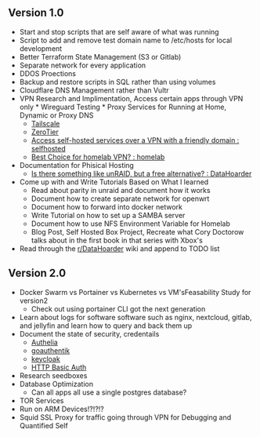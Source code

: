 ## Version 1.0
* Start and stop scripts that are self aware of what was running
* Script to add and remove test domain name to /etc/hosts for local development
* Better Terraform State Management (S3 or Gitlab)
* Separate network for every application
* DDOS Proections
* Backup and restore scripts in SQL rather than using volumes
* Cloudflare DNS Management rather than Vultr
* VPN Research and Implimentation, Access certain apps through VPN only
       * Wireguard Testing
       * Proxy Services for Running at Home, Dynamic or Proxy DNS
	* [Tailscale](https://tailscale.com/)
	* [ZeroTier](https://www.zerotier.com/)
	* [Access self-hosted services over a VPN with a friendly domain : selfhosted](https://old.reddit.com/r/selfhosted/comments/rttko2/access_selfhosted_services_over_a_vpn_with_a/)
	* [Best Choice for homelab VPN? : homelab](https://old.reddit.com/r/homelab/comments/5rowqd/best_choice_for_homelab_vpn/)
* Documentation for Phisical Hosting
	* [Is there something like unRAID, but a free alternative? : DataHoarder](https://old.reddit.com/r/DataHoarder/comments/7lwq4o/is_there_something_like_unraid_but_a_free/)
* Come up with and Write Tutorials Based on What I learned
	*   Read about parity in unraid and document how it works
	*   Document how to create separate network for openwrt
	*   Document how to forward into docker network
	*   Write Tutorial on how to set up a SAMBA server
	*   Document how to use NFS Environment Variable for Homelab
	* Blog Post, Self Hosted Box Project, Recreate what Cory Doctorow talks about in the first book in that series with Xbox's
*   Read through the [r/DataHoarder](https://old.reddit.com/r/DataHoarder/wiki/index) wiki and append to TODO list


## Version 2.0

* Docker Swarm vs Portainer vs Kubernetes vs VM'sFeasability Study for version2
	* Check out using portainer CLI got the next generation
* Learn about logs for software software such as nginx, nextcloud, gitlab, and jellyfin and learn how to query and back them up
* Document the state of security, credentails
	* [Authelia](../../Software/List/Authelia.md) 
	* [goauthentik](../../Software/List/goauthentik.md)
	* [keycloak](../../Software/List/keycloak.md)
	* [HTTP Basic Auth](../../Wiki/Concepts/List/HTTP%20Basic%20Auth.md)
* Research seedboxes
* Database Optimization
	* Can all apps all use a single postgres database?
* TOR Services
* Run on ARM Devices!?!?!?
* Squid SSL Proxy for traffic going through VPN for Debugging and Quantified Self 